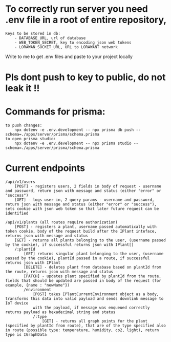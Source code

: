 # To correctly run server you need .env file in a root of entire repository, 
    Keys to be stored in db:
        - DATABASE_URL, url of database
        - WEB_TOKEN_SECRET, key to encoding json web tokens
        - LORAWAN_SOCKET_URL, URL to LORAWANT network

Write to me to get .env files and paste to your project locally
# Pls dont push to key to public, do not leak it !!

# Commands for prisma:
    to push changes:
        npx dotenv -e .env.development -- npx prisma db push --schema=./apps/server/prisma/schema.prisma
    to open prisma studio:
        npx dotenv -e .env.development -- npx prisma studio --schema=./apps/server/prisma/schema.prisma


# Current endpoints
    /api/v1/users
        [POST] - registers users, 2 fields in body of request - username and password, return json with message and status (either "error" or "success")
        [GET] - logs user in, 2 query params - username and password, return json with message and status (either "error" or "success"), sets cookie with json web token so that later future request can be identified

    /api/v1/plants (all routes require authorization)
        [POST] - registers a plant, username passed automatically with token cookie, body of the request build after the IPlant inteface, returns json with message and status 
        [GET] - returns all plants belonging to the user, (username passed by the cookie), if successful returns json with IPlant[] 
        /:plantId
            [GET] returns singular plant belonging to the user, (username passed by the cookie), plantId passed in a route, if successful returns json with IPlant 
            [DELETE] - deletes plant from database based on plantId from the route, returns json with message and status
            [PATCH] - updates plant specified by plantId from the route, fields that should be updated are passed in body of the request (for example, {name : "newName"})
            /environment
                [POST] takes IPlantCurrentEnvironment object as a body, transforms this data into valid payload and sends downlink message to IoT device 
                with the payload, if message was enqueued correctly returns payload as hexadecimal string and status
                /:type
                    [GET] - returns all graph points for the plant (specified by plantId from route), that are of the type specified also in route (possible type: temperature, humidity, co2, light), return type is IGraphData
